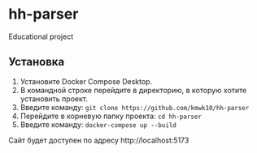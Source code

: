 # hh-parser
Educational project
## Установка
1. Установите Docker Compose Desktop.
2. В командной строке перейдите в директорию, в которую хотите установить проект.
3. Введите команду:
```git clone https://github.com/kmwk10/hh-parser```
4. Перейдите в корневую папку проекта: ```cd hh-parser```
5. Введите команду: ```docker-compose up --build```
   
Сайт будет доступен по адресу http://localhost:5173
